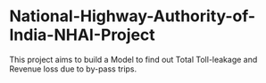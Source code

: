 # National-Highway-Authority-of-India-NHAI-Project
This project aims to build a Model to find out Total Toll-leakage and Revenue loss due to by-pass  trips.
